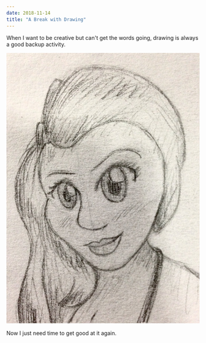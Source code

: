 ```yaml
---
date: 2018-11-14
title: "A Break with Drawing"
---
```


When I want to be creative but can't get the words going, drawing is always a good backup activity.

![A simple sketch of a random woman's face](/assets/images/notes/first-break-drawing.jpg)

Now I just need time to get good at it again.
